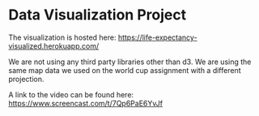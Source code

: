 # Data Visualization Project

The visualization is hosted here: https://life-expectancy-visualized.herokuapp.com/

We are not using any third party libraries other than d3. We are using the same map data we used on the world cup assignment with a different projection.

A link to the video can be found here: https://www.screencast.com/t/7Qp6PaE6YvJf